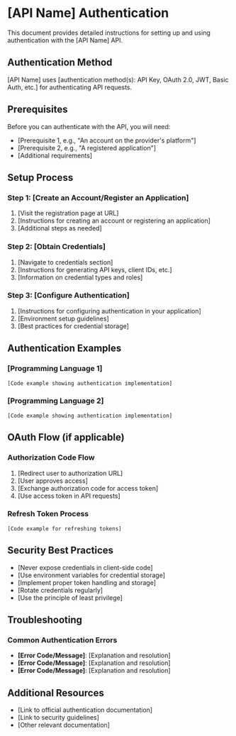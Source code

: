 # [API Name] Authentication

This document provides detailed instructions for setting up and using authentication with the [API Name] API.

## Authentication Method

[API Name] uses [authentication method(s): API Key, OAuth 2.0, JWT, Basic Auth, etc.] for authenticating API requests.

## Prerequisites

Before you can authenticate with the API, you will need:

- [Prerequisite 1, e.g., "An account on the provider's platform"]
- [Prerequisite 2, e.g., "A registered application"]
- [Additional requirements]

## Setup Process

### Step 1: [Create an Account/Register an Application]

1. [Visit the registration page at URL]
2. [Instructions for creating an account or registering an application]
3. [Additional steps as needed]

### Step 2: [Obtain Credentials]

1. [Navigate to credentials section]
2. [Instructions for generating API keys, client IDs, etc.]
3. [Information on credential types and roles]

### Step 3: [Configure Authentication]

1. [Instructions for configuring authentication in your application]
2. [Environment setup guidelines]
3. [Best practices for credential storage]

## Authentication Examples

### [Programming Language 1]

```[language]
[Code example showing authentication implementation]
```

### [Programming Language 2]

```[language]
[Code example showing authentication implementation]
```

## OAuth Flow (if applicable)

### Authorization Code Flow

1. [Redirect user to authorization URL]
2. [User approves access]
3. [Exchange authorization code for access token]
4. [Use access token in API requests]

### Refresh Token Process

```[language]
[Code example for refreshing tokens]
```

## Security Best Practices

- [Never expose credentials in client-side code]
- [Use environment variables for credential storage]
- [Implement proper token handling and storage]
- [Rotate credentials regularly]
- [Use the principle of least privilege]

## Troubleshooting

### Common Authentication Errors

- **[Error Code/Message]**: [Explanation and resolution]
- **[Error Code/Message]**: [Explanation and resolution]
- **[Error Code/Message]**: [Explanation and resolution]

## Additional Resources

- [Link to official authentication documentation]
- [Link to security guidelines]
- [Other relevant documentation] 
